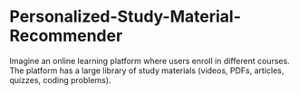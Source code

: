 # Personalized-Study-Material-Recommender
Imagine an online learning platform where users enroll in different courses. The platform has a large library of study materials (videos, PDFs, articles, quizzes, coding problems).
